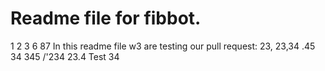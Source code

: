 # Readme file for fibbot.
1 2 3 6 
87
In this readme file w3 are testing our pull request: 23, 23,34 .45 34 345 /'234 23.4
Test 34 
